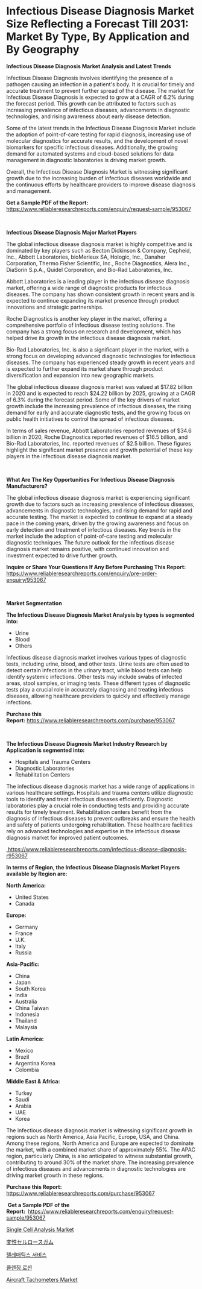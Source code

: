 <p><h1>Infectious Disease Diagnosis Market Size Reflecting a Forecast Till 2031: Market By Type, By Application and By Geography</h1></p><p><strong>Infectious Disease Diagnosis Market Analysis and Latest Trends</strong></p>
<p><p>Infectious Disease Diagnosis involves identifying the presence of a pathogen causing an infection in a patient's body. It is crucial for timely and accurate treatment to prevent further spread of the disease. The market for Infectious Disease Diagnosis is expected to grow at a CAGR of 6.2% during the forecast period. This growth can be attributed to factors such as increasing prevalence of infectious diseases, advancements in diagnostic technologies, and rising awareness about early disease detection.</p><p>Some of the latest trends in the Infectious Disease Diagnosis Market include the adoption of point-of-care testing for rapid diagnosis, increasing use of molecular diagnostics for accurate results, and the development of novel biomarkers for specific infectious diseases. Additionally, the growing demand for automated systems and cloud-based solutions for data management in diagnostic laboratories is driving market growth.</p><p>Overall, the Infectious Disease Diagnosis Market is witnessing significant growth due to the increasing burden of infectious diseases worldwide and the continuous efforts by healthcare providers to improve disease diagnosis and management.</p></p>
<p><strong>Get a Sample PDF of the Report:&nbsp;</strong> <a href="https://www.reliableresearchreports.com/enquiry/request-sample/953067">https://www.reliableresearchreports.com/enquiry/request-sample/953067</a></p>
<p>&nbsp;</p>
<p><strong>Infectious Disease Diagnosis Major Market Players</strong></p>
<p><p>The global infectious disease diagnosis market is highly competitive and is dominated by key players such as Becton Dickinson & Company, Cepheid, Inc., Abbott Laboratories, bioMerieux SA, Hologic, Inc., Danaher Corporation, Thermo Fisher Scientific, Inc., Roche Diagnostics, Alera Inc., DiaSorin S.p.A., Quidel Corporation, and Bio-Rad Laboratories, Inc.</p><p>Abbott Laboratories is a leading player in the infectious disease diagnosis market, offering a wide range of diagnostic products for infectious diseases. The company has shown consistent growth in recent years and is expected to continue expanding its market presence through product innovations and strategic partnerships.</p><p>Roche Diagnostics is another key player in the market, offering a comprehensive portfolio of infectious disease testing solutions. The company has a strong focus on research and development, which has helped drive its growth in the infectious disease diagnosis market.</p><p>Bio-Rad Laboratories, Inc. is also a significant player in the market, with a strong focus on developing advanced diagnostic technologies for infectious diseases. The company has experienced steady growth in recent years and is expected to further expand its market share through product diversification and expansion into new geographic markets.</p><p>The global infectious disease diagnosis market was valued at $17.82 billion in 2020 and is expected to reach $24.22 billion by 2025, growing at a CAGR of 6.3% during the forecast period. Some of the key drivers of market growth include the increasing prevalence of infectious diseases, the rising demand for early and accurate diagnostic tests, and the growing focus on public health initiatives to control the spread of infectious diseases.</p><p>In terms of sales revenue, Abbott Laboratories reported revenues of $34.6 billion in 2020, Roche Diagnostics reported revenues of $16.5 billion, and Bio-Rad Laboratories, Inc. reported revenues of $2.5 billion. These figures highlight the significant market presence and growth potential of these key players in the infectious disease diagnosis market.</p></p>
<p>&nbsp;</p>
<p><strong>What Are The Key Opportunities For Infectious Disease Diagnosis Manufacturers?</strong></p>
<p><p>The global infectious disease diagnosis market is experiencing significant growth due to factors such as increasing prevalence of infectious diseases, advancements in diagnostic technologies, and rising demand for rapid and accurate testing. The market is expected to continue to expand at a steady pace in the coming years, driven by the growing awareness and focus on early detection and treatment of infectious diseases. Key trends in the market include the adoption of point-of-care testing and molecular diagnostic techniques. The future outlook for the infectious disease diagnosis market remains positive, with continued innovation and investment expected to drive further growth.</p></p>
<p><strong>Inquire or Share Your Questions If Any Before Purchasing This Report:</strong> <a href="https://www.reliableresearchreports.com/enquiry/pre-order-enquiry/953067">https://www.reliableresearchreports.com/enquiry/pre-order-enquiry/953067</a></p>
<p>&nbsp;</p>
<p><strong>Market Segmentation</strong></p>
<p><strong>The Infectious Disease Diagnosis Market Analysis by types is segmented into:</strong></p>
<p><ul><li>Urine</li><li>Blood</li><li>Others</li></ul></p>
<p><p>Infectious disease diagnosis market involves various types of diagnostic tests, including urine, blood, and other tests. Urine tests are often used to detect certain infections in the urinary tract, while blood tests can help identify systemic infections. Other tests may include swabs of infected areas, stool samples, or imaging tests. These different types of diagnostic tests play a crucial role in accurately diagnosing and treating infectious diseases, allowing healthcare providers to quickly and effectively manage infections.</p></p>
<p><strong>Purchase this Report:&nbsp;</strong><a href="https://www.reliableresearchreports.com/purchase/953067">https://www.reliableresearchreports.com/purchase/953067</a></p>
<p>&nbsp;</p>
<p><strong>The Infectious Disease Diagnosis Market Industry Research by Application is segmented into:</strong></p>
<p><ul><li>Hospitals and Trauma Centers</li><li>Diagnostic Laboratories</li><li>Rehabilitation Centers</li></ul></p>
<p><p>The infectious disease diagnosis market has a wide range of applications in various healthcare settings. Hospitals and trauma centers utilize diagnostic tools to identify and treat infectious diseases efficiently. Diagnostic laboratories play a crucial role in conducting tests and providing accurate results for timely treatment. Rehabilitation centers benefit from the diagnosis of infectious diseases to prevent outbreaks and ensure the health and safety of patients undergoing rehabilitation. These healthcare facilities rely on advanced technologies and expertise in the infectious disease diagnosis market for improved patient outcomes.</p></p>
<p><a href="https://www.reliableresearchreports.com/infectious-disease-diagnosis-r953067">&nbsp;https://www.reliableresearchreports.com/infectious-disease-diagnosis-r953067</a></p>
<p><strong>In terms of Region, the Infectious Disease Diagnosis Market Players available by Region are:</strong></p>
<p>
    <p> <strong> North America: </strong>
        <ul>
            <li>United States</li>
            <li>Canada</li>
        </ul>
        </p> 
    <p> <strong> Europe: </strong>
        <ul>
            <li>Germany</li>
            <li>France</li>
            <li>U.K.</li>
            <li>Italy</li>
            <li>Russia</li>
        </ul>
        </p> 
    <p> <strong> Asia-Pacific: </strong>
        <ul>
            <li>China</li>
            <li>Japan</li>
            <li>South Korea</li>
            <li>India</li>
            <li>Australia</li>
            <li>China Taiwan</li>
            <li>Indonesia</li>
            <li>Thailand</li>
            <li>Malaysia</li>
        </ul>
        </p> 
    <p> <strong> Latin America: </strong>
        <ul>
            <li>Mexico</li>
            <li>Brazil</li>
            <li>Argentina Korea</li>
            <li>Colombia</li>
        </ul>
        </p> 
    <p> <strong> Middle East & Africa: </strong>
        <ul>
            <li>Turkey</li>
            <li>Saudi</li>
            <li>Arabia</li>
            <li>UAE</li>
            <li>Korea</li>
        </ul>
    </p>
    </p>
<p><p>The infectious disease diagnosis market is witnessing significant growth in regions such as North America, Asia Pacific, Europe, USA, and China. Among these regions, North America and Europe are expected to dominate the market, with a combined market share of approximately 55%. The APAC region, particularly China, is also anticipated to witness substantial growth, contributing to around 30% of the market share. The increasing prevalence of infectious diseases and advancements in diagnostic technologies are driving market growth in these regions.</p></p>
<p><strong>Purchase this Report: </strong><a href="https://www.reliableresearchreports.com/purchase/953067">https://www.reliableresearchreports.com/purchase/953067</a></p>
<p>&nbsp;<strong>Get a Sample PDF of the Report:&nbsp;&nbsp;</strong><a href="https://www.reliableresearchreports.com/enquiry/request-sample/953067">https://www.reliableresearchreports.com/enquiry/request-sample/953067</a></p>
<p><strong></strong></p>
<p><p><a href="https://github.com/Hazelklievgspy6vdcsmu106w/Market-Research-Report-List-2/blob/main/single-cell-analysis-market.md">Single Cell Analysis Market</a></p><p><a href="https://medium.com/@at15984/%E6%94%B9%E8%89%AF%E3%82%BB%E3%83%AB%E3%83%AD%E3%83%BC%E3%82%B9%E3%82%AC%E3%83%A0%E5%B8%82%E5%A0%B4-%E3%82%BF%E3%82%A4%E3%83%97-%E3%82%A2%E3%83%97%E3%83%AA%E3%82%B1%E3%83%BC%E3%82%B7%E3%83%A7%E3%83%B3-%E5%9C%B0%E7%90%86%E3%81%AB%E3%82%88%E3%82%8B%E5%8C%85%E6%8B%AC%E7%9A%84%E3%81%AA%E8%A9%95%E4%BE%A1-d67a106e8bcb">変性セルロースガム</a></p><p><a href="https://github.com/vsckjg50460/Market-Research-Report-List-1/blob/main/616242942613.md">텔레매틱스 서비스</a></p><p><a href="https://medium.com/@mathieu.rico66/%ED%81%B4%EB%A0%8C%EC%A7%95-%EB%A1%9C%EC%85%98-%EC%8B%9C%EC%9E%A5%EC%9D%80-%EC%8B%9C%EC%9E%A5-%EC%A0%90%EC%9C%A0%EC%9C%A8-%EA%B7%9C%EB%AA%A8-%EB%B0%8F-2031%EB%85%84%EA%B9%8C%EC%A7%80%EC%9D%98-%EC%98%88%EC%83%81-%EC%98%88%EC%B8%A1%EC%97%90-%EC%B4%88%EC%A0%90%EC%9D%84-%EB%A7%9E%EC%B6%A5%EB%8B%88%EB%8B%A4-d4e72145faea">클렌징 로션</a></p><p><a href="https://www.linkedin.com/pulse/aircraft-tachometers-market-offer-valuable-insights-size-share-m5gle?trackingId=8RmShdxhQCdRJ7sJ0XF2NA%3D%3D">Aircraft Tachometers Market</a></p></p>